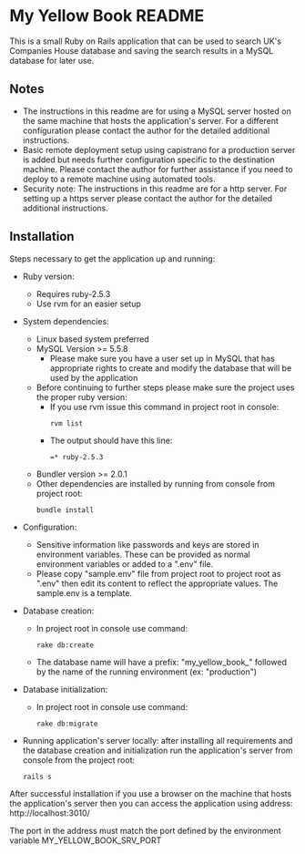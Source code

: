 # My Yellow Book README

This is a small Ruby on Rails application that can be used to search UK's Companies House database and saving the
search results in a MySQL database for later use.

## Notes
* The instructions in this readme are for using a MySQL server hosted on the same machine that hosts the application's server.
For a different configuration please contact the author for the detailed additional instructions.
* Basic remote deployment setup using capistrano for a production server is added but needs further configuration specific to the destination machine. Please contact the author for further assistance if you need to deploy to a remote machine using automated tools.
* Security note: The instructions in this readme are for a http server.
For setting up a https server please contact the author for the detailed additional instructions.

## Installation
Steps necessary to get the application up and running:

* Ruby version:
  * Requires ruby-2.5.3
  * Use rvm for an easier setup

* System dependencies:
  * Linux based system preferred
  * MySQL Version >= 5.5.8
    * Please make sure you have a user set up in MySQL that has appropriate rights to create and modify the database that will be used by the application
  * Before continuing to further steps please make sure the project uses the proper ruby version:
    * If you use rvm issue this command in project root in console:
      ```
      rvm list
    * The output should have this line:
      ```
      =* ruby-2.5.3
  * Bundler version >= 2.0.1
  * Other dependencies are installed by running from console from project root:
    ```
    bundle install

* Configuration:
  * Sensitive information like passwords and keys are stored in environment variables. These can be provided as normal environment variables or added to a ".env" file.
  * Please copy "sample.env" file from project root to project root as ".env"
then edit its content to reflect the appropriate values. The sample.env is a template.

* Database creation:
  * In project root in console use command:
    ```
    rake db:create
  * The database name will have a prefix: "my_yellow_book_" followed by the name of the running environment (ex: "production")

* Database initialization:
  * In project root in console use command:
    ```
    rake db:migrate

* Running application's server locally:
after installing all requirements and the database creation and initialization run the application's server from console
from the project root:
  ```
  rails s

After successful installation if you use a browser on the machine that hosts the application's server then
you can access the application using address: http://localhost:3010/

The port in the address must match the port defined by the environment variable MY_YELLOW_BOOK_SRV_PORT
